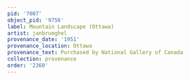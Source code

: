 ```yaml
---
pid: '7007'
object_pid: '9756'
label: Mountain Landscape (Ottawa)
artist: janbrueghel
provenance_date: '1951'
provenance_location: Ottawa
provenance_text: Purchased by National Gallery of Canada
collection: provenance
order: '2360'
---
```

